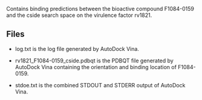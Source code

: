 Contains binding predictions between the bioactive compound F1084-0159 and the cside search space on the virulence factor rv1821.

## Files

- log.txt is the log file generated by AutoDock Vina.

- rv1821_F1084-0159_cside.pdbqt is the PDBQT file generated by AutoDock Vina containing the orientation and binding location of F1084-0159.

- stdoe.txt is the combined STDOUT and STDERR output of AutoDock Vina.

